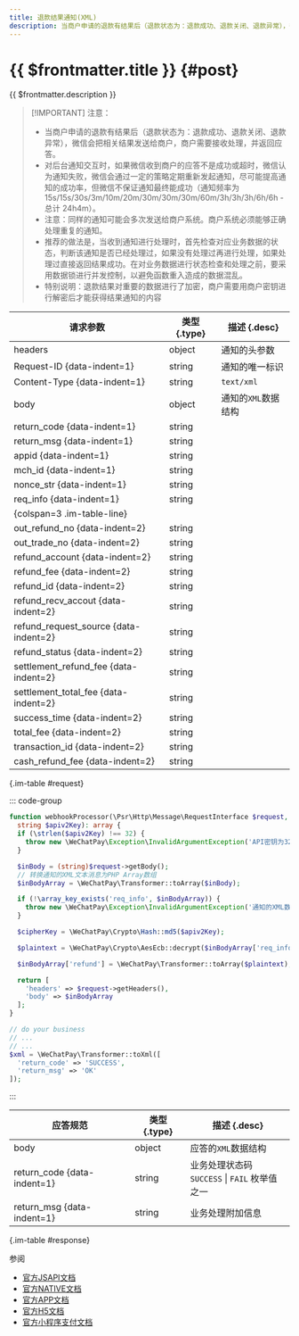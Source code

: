 ```yaml
---
title: 退款结果通知(XML)
description: 当商户申请的退款有结果后（退款状态为：退款成功、退款关闭、退款异常），微信会把相关结果发送给商户，商户需要接收处理，并返回应答。
---
```


# {{ $frontmatter.title }} {#post}

{{ $frontmatter.description }}

> [!IMPORTANT] 注意：
> - 当商户申请的退款有结果后（退款状态为：退款成功、退款关闭、退款异常），微信会把相关结果发送给商户，商户需要接收处理，并返回应答。
> - 对后台通知交互时，如果微信收到商户的应答不是成功或超时，微信认为通知失败，微信会通过一定的策略定期重新发起通知，尽可能提高通知的成功率，但微信不保证通知最终能成功（通知频率为15s/15s/30s/3m/10m/20m/30m/30m/30m/60m/3h/3h/3h/6h/6h - 总计 24h4m）。
> - 注意：同样的通知可能会多次发送给商户系统。商户系统必须能够正确处理重复的通知。
> - 推荐的做法是，当收到通知进行处理时，首先检查对应业务数据的状态，判断该通知是否已经处理过，如果没有处理过再进行处理，如果处理过直接返回结果成功。在对业务数据进行状态检查和处理之前，要采用数据锁进行并发控制，以避免函数重入造成的数据混乱。
> - 特别说明：退款结果对重要的数据进行了加密，商户需要用商户密钥进行解密后才能获得结果通知的内容

| 请求参数 | 类型 {.type} | 描述 {.desc}
| -- | -- | --
| headers | object | 通知的头参数
| Request-ID {data-indent=1} | string | 通知的唯一标识
| Content-Type {data-indent=1} | string | `text/xml`
| body | object | 通知的`XML`数据结构
| return_code {data-indent=1} | string
| return_msg {data-indent=1} | string
| appid {data-indent=1} | string
| mch_id {data-indent=1} | string
| nonce_str {data-indent=1} | string
| req_info {data-indent=1} | string
| {colspan=3 .im-table-line}
| out_refund_no {data-indent=2} | string
| out_trade_no {data-indent=2} | string
| refund_account {data-indent=2} | string
| refund_fee {data-indent=2} | string
| refund_id {data-indent=2} | string
| refund_recv_accout {data-indent=2} | string
| refund_request_source {data-indent=2} | string
| refund_status {data-indent=2} | string
| settlement_refund_fee {data-indent=2} | string
| settlement_total_fee {data-indent=2} | string
| success_time {data-indent=2} | string
| total_fee {data-indent=2} | string
| transaction_id {data-indent=2} | string
| cash_refund_fee {data-indent=2} | string

{.im-table #request}

::: code-group

```php [处理程序]
function webhookProcessor(\Psr\Http\Message\RequestInterface $request,
  string $apiv2Key): array {
  if (\strlen($apiv2Key) !== 32) {
    throw new \WeChatPay\Exception\InvalidArgumentException('API密钥为32字节，长度不对');
  }

  $inBody = (string)$request->getBody();
  // 转换通知的XML文本消息为PHP Array数组
  $inBodyArray = \WeChatPay\Transformer::toArray($inBody);

  if (!\array_key_exists('req_info', $inBodyArray)) {
    throw new \WeChatPay\Exception\InvalidArgumentException('通知的XML数据异常');
  }

  $cipherKey = \WeChatPay\Crypto\Hash::md5($apiv2Key);

  $plaintext = \WeChatPay\Crypto\AesEcb::decrypt($inBodyArray['req_info'], $cipherKey);

  $inBodyArray['refund'] = \WeChatPay\Transformer::toArray($plaintext);

  return [
    'headers' => $request->getHeaders(),
    'body' => $inBodyArray
  ];
}

// do your business
// ...
// ...
$xml = \WeChatPay\Transformer::toXml([
  'return_code' => 'SUCCESS',
  'return_msg' => 'OK'
]);
```

:::

| 应答规范 | 类型 {.type} | 描述 {.desc}
| --- | --- | ---
| body | object | 应答的`XML`数据结构
| return_code {data-indent=1} | string | 业务处理状态码<br/>`SUCCESS` \| `FAIL` 枚举值之一
| return_msg {data-indent=1} | string | 业务处理附加信息

{.im-table #response}

参阅
- [官方JSAPI文档](https://pay.weixin.qq.com/wiki/doc/api/jsapi.php?chapter=9_16&index=10)
- [官方NATIVE文档](https://pay.weixin.qq.com/wiki/doc/api/native.php?chapter=9_16&index=11)
- [官方APP文档](https://pay.weixin.qq.com/wiki/doc/api/app/app.php?chapter=9_16&index=11)
- [官方H5文档](https://pay.weixin.qq.com/wiki/doc/api/H5.php?chapter=9_16&index=10)
- [官方小程序支付文档](https://pay.weixin.qq.com/wiki/doc/api/wxa/wxa_api.php?chapter=9_16&index=10)
